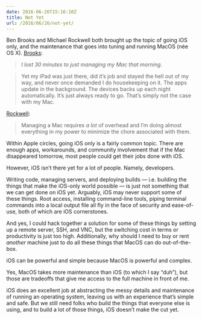 ```yaml
---
date: 2016-06-26T15:16:10Z
title: Not Yet
url: /2016/06/26/not-yet/
---
```


Ben Brooks and Michael Rockwell both brought up the topic of going iOS only, and the maintenance that goes into tuning and running MacOS (née OS X). [Brooks][1]: 

> _I lost 30 minutes to just managing my Mac that morning._

> Yet my iPad was just there, did it’s job and stayed the hell out of my way, and never once demanded I do housekeeping on it. The apps update in the background. The devices backs up each night automatically. It’s just always ready to go. That’s simply not the case with my Mac.

[Rockwell][2]: 

> Managing a Mac requires _a lot_ of overhead and I’m doing almost everything in my power to minimize the chore associated with them. 

Within Apple circles, going iOS only is a fairly common topic. There are enough apps, workarounds, and community involvement that if the Mac disappeared tomorrow, most people could get their jobs done with iOS. 

However, iOS isn’t there yet for a lot of people. Namely, developers. 

Writing code, managing servers, and deploying builds — i.e. building the things that make the iOS-only world possible — is just not something that we can get done on iOS yet. Arguably, iOS may never support some of these things. Root access, installing command-line tools, piping terminal commands into a local output file all fly in the face of security and ease-of-use, both of which are iOS cornerstones.

And yes, I could hack together a solution for some of these things by setting up a remote server, SSH, and VNC, but the switching cost in terms or productivity is just too high. Additionally, why should I need to buy or rent _another_ machine just to do all these things that MacOS can do out-of-the-box. 

iOS can be powerful and simple because MacOS is powerful and complex. 

Yes, MacOS takes more maintenance than iOS (to which I say “duh”), but those are tradeoffs that give me access to the full machine in front of me. 

iOS does an excellent job at abstracting the messy details and maintenance of running an operating system, leaving us with an experience that’s simple and safe. But we still need folks who build the things that everyone else is using, and to build a lot of those things, iOS doesn’t make the cut yet.

[1]:	https://brooksreview.net/2016/06/ios-only/
[2]:	http://initialcharge.net/2016/06/brooks-ios-primary/